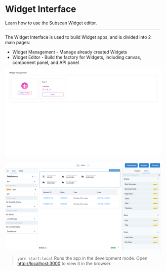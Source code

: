 # Widget Interface

Learn how to use the Subscan Widget editor.

---

The Widget Interface is used to build Widget apps, and is divided into 2 main pages:

- Widget Management - Manage already created Widgets
- Widget Editor - Build the factory for Widgets, including canvas, component panel, and API panel

![Widget Management](../assets/images/widget-management.png "Widget Management")

![Widget Editor](../assets/images/widget-editor.png "Widget Editor")

> `yarn start:local` Runs the app in the development mode.
Open <http://localhost:3000> to view it in the browser.
